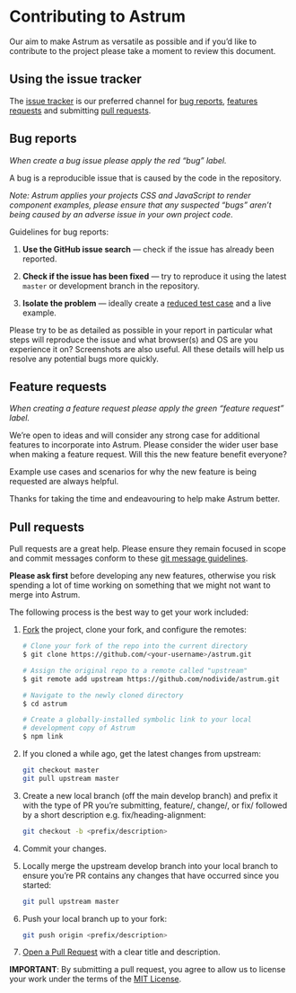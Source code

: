 # Contributing to Astrum

Our aim to make Astrum as versatile as possible and if you’d like to contribute to the project please take a moment to review this document.

## Using the issue tracker

The [issue tracker](https://github.com/nodivide/astrum/issues) is our preferred channel for [bug reports](#bugs), [features requests](#features) and submitting [pull requests](#pull-requests).

<a name="bugs"></a>
## Bug reports

*When create a bug issue please apply the red “bug” label.*

A bug is a reproducible issue that is caused by the code in the repository. 

*Note: Astrum applies your projects CSS and JavaScript to render component examples, please ensure that any suspected “bugs” aren’t being caused by an adverse issue in your own project code*.

Guidelines for bug reports:

1. **Use the GitHub issue search** &mdash; check if the issue has already been reported.

2. **Check if the issue has been fixed** &mdash; try to reproduce it using the latest `master` or development branch in the repository.

3. **Isolate the problem** &mdash; ideally create a [reduced test case](https://css-tricks.com/reduced-test-cases/) and a live example.

Please try to be as detailed as possible in your report in particular what steps will reproduce the issue and what browser(s) and OS are you experience it on? Screenshots are also useful. All these details will help us resolve any potential bugs more quickly.

<a name="features"></a>
## Feature requests

*When creating a feature request please apply the green “feature request” label.*

We’re open to ideas and will consider any strong case for additional features to incorporate into Astrum. Please consider the wider user base when making a feature request. Will this the new feature benefit everyone?

Example use cases and scenarios for why the new feature is being requested are always helpful. 

Thanks for taking the time and endeavouring to help make Astrum better.

<a name="pull-requests"></a>
## Pull requests

Pull requests are a great help. Please ensure they remain focused in scope and commit messages conform to these [git message guidelines](http://tbaggery.com/2008/04/19/a-note-about-git-commit-messages.html).

**Please ask first** before developing any new features, otherwise you risk spending a lot of time working on something that we might not want to merge into Astrum.

The following process is the best way to get your work included:

1. [Fork](https://help.github.com/articles/fork-a-repo/) the project, clone your fork, and configure the remotes:

	```bash
	# Clone your fork of the repo into the current directory
	$ git clone https://github.com/<your-username>/astrum.git
	```
			
	```bash  
	# Assign the original repo to a remote called "upstream"
	$ git remote add upstream https://github.com/nodivide/astrum.git
	```
			   
	```bash		
	# Navigate to the newly cloned directory
	$ cd astrum
	```
	   
	```bash	   
	# Create a globally-installed symbolic link to your local              
	# development copy of Astrum
	$ npm link
	```
   
2. If you cloned a while ago, get the latest changes from upstream:

	```bash
	git checkout master
	git pull upstream master
	```

3. Create a new local branch (off the main develop branch) and prefix it with the type of PR you’re submitting, feature/, change/, or fix/ followed by a short description e.g. fix/heading-alignment:

	```bash
	git checkout -b <prefix/description>
	```

4. Commit your changes.

5. Locally merge the upstream develop branch into your local branch to ensure you’re PR contains any changes that have occurred since you started:

	```bash
	git pull upstream master
	```

6. Push your local branch up to your fork:

	```bash
	git push origin <prefix/description>
	```

7. [Open a Pull Request](https://help.github.com/articles/using-pull-requests/) with a clear title and description.

**IMPORTANT**: By submitting a pull request, you agree to allow us to license your work under the terms of the [MIT License](LICENSE.txt).
